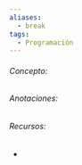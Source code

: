 ```yaml
---
aliases:
  - break
tags:
  - Programación
---
```

###### Concepto:



###### Anotaciones:

> 

######  Recursos:

- []()